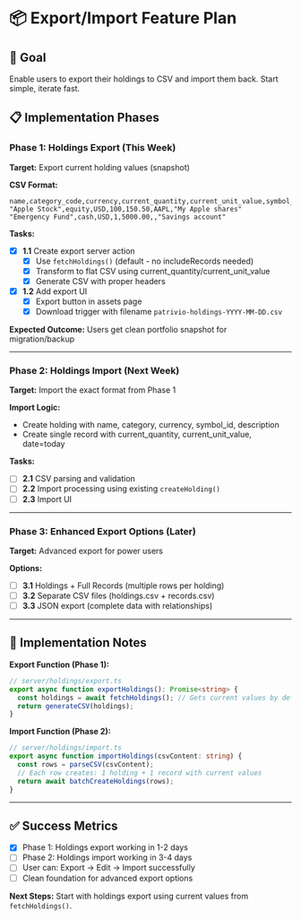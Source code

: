 # 📦 Export/Import Feature Plan

## 🎯 Goal

Enable users to export their holdings to CSV and import them back. Start simple, iterate fast.

## 📋 Implementation Phases

### **Phase 1: Holdings Export** (This Week)

**Target:** Export current holding values (snapshot)

**CSV Format:**

```csv
name,category_code,currency,current_quantity,current_unit_value,symbol_id,description
"Apple Stock",equity,USD,100,150.50,AAPL,"My Apple shares"
"Emergency Fund",cash,USD,1,5000.00,,"Savings account"
```

**Tasks:**

- [x] **1.1** Create export server action
  - [x] Use `fetchHoldings()` (default - no includeRecords needed)
  - [x] Transform to flat CSV using current_quantity/current_unit_value
  - [x] Generate CSV with proper headers
- [x] **1.2** Add export UI
  - [x] Export button in assets page
  - [x] Download trigger with filename `patrivio-holdings-YYYY-MM-DD.csv`

**Expected Outcome:** Users get clean portfolio snapshot for migration/backup

---

### **Phase 2: Holdings Import** (Next Week)

**Target:** Import the exact format from Phase 1

**Import Logic:**

- Create holding with name, category, currency, symbol_id, description
- Create single record with current_quantity, current_unit_value, date=today

**Tasks:**

- [ ] **2.1** CSV parsing and validation
- [ ] **2.2** Import processing using existing `createHolding()`
- [ ] **2.3** Import UI

---

### **Phase 3: Enhanced Export Options** (Later)

**Target:** Advanced export for power users

**Options:**

- [ ] **3.1** Holdings + Full Records (multiple rows per holding)
- [ ] **3.2** Separate CSV files (holdings.csv + records.csv)
- [ ] **3.3** JSON export (complete data with relationships)

---

## 🚀 Implementation Notes

**Export Function (Phase 1):**

```typescript
// server/holdings/export.ts
export async function exportHoldings(): Promise<string> {
  const holdings = await fetchHoldings(); // Gets current values by default
  return generateCSV(holdings);
}
```

**Import Function (Phase 2):**

```typescript
// server/holdings/import.ts
export async function importHoldings(csvContent: string) {
  const rows = parseCSV(csvContent);
  // Each row creates: 1 holding + 1 record with current values
  return await batchCreateHoldings(rows);
}
```

---

## ✅ Success Metrics

- [x] Phase 1: Holdings export working in 1-2 days
- [ ] Phase 2: Holdings import working in 3-4 days
- [ ] User can: Export → Edit → Import successfully
- [ ] Clean foundation for advanced export options

**Next Steps:** Start with holdings export using current values from `fetchHoldings()`.
